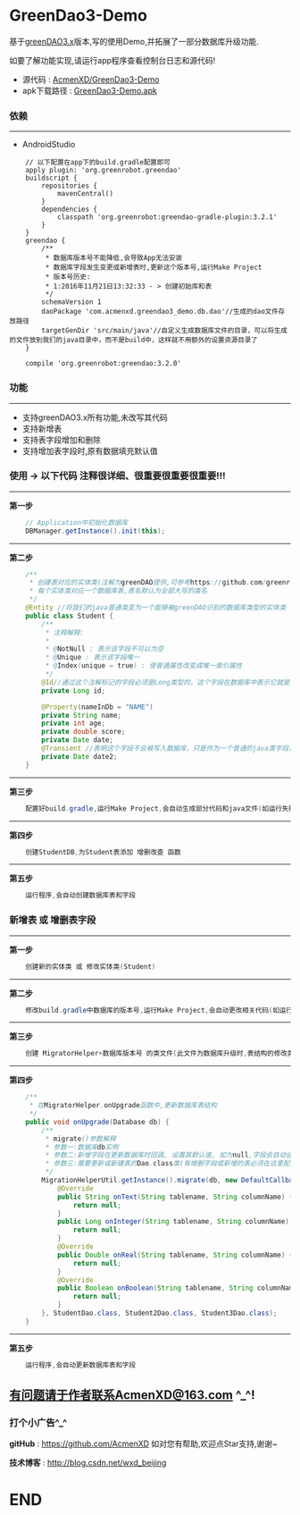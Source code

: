 # GreenDao3-Demo
基于<a href="https://github.com/greenrobot/greenDAO">greenDAO3.x</a>版本,写的使用Demo,并拓展了一部分数据库升级功能.


如要了解功能实现,请运行app程序查看控制台日志和源代码!
* 源代码 : <a href="https://github.com/AcmenXD/GreenDao3-Demo">AcmenXD/GreenDao3-Demo</a>
* apk下载路径 : <a href="https://github.com/AcmenXD/Resource/blob/master/apks/GreenDao3-Demo.apk">GreenDao3-Demo.apk</a>
### 依赖
---
- AndroidStudio
```
    // 以下配置在app下的build.gradle配置即可
	apply plugin: 'org.greenrobot.greendao'
    buildscript {
        repositories {
            mavenCentral()
        }
        dependencies {
            classpath 'org.greenrobot:greendao-gradle-plugin:3.2.1'
        }
    }
    greendao {
        /**
         * 数据库版本号不能降低,会导致App无法安装
         * 数据库字段发生变更或新增表时,更新这个版本号,运行Make Project
         * 版本号历史:
         * 1:2016年11月21日13:32:33 - > 创建初始库和表
         */
        schemaVersion 1
        daoPackage 'com.acmenxd.greendao3_demo.db.dao'//生成的dao文件存放路径
        targetGenDir 'src/main/java'//自定义生成数据库文件的目录，可以将生成的文件放到我们的java目录中，而不是build中，这样就不用额外的设置资源目录了
    }
```
```
	compile 'org.greenrobot:greendao:3.2.0'
```
### 功能
---
- 支持greenDAO3.x所有功能,未改写其代码
- 支持新增表
- 支持表字段增加和删除
- 支持增加表字段时,原有数据填充默认值
### 使用 -> 以下代码 注释很详细、很重要很重要很重要!!!
---
**第一步**
```java
    // Application中初始化数据库
    DBManager.getInstance().init(this);
```
---
**第二步**
```java
    /**
     * 创建表对应的实体类(注解为greenDAO提供,可参考https://github.com/greenrobot/greenDAO)
     * 每个实体类对应一个数据库表,表名默认为全部大写的类名
     */
    @Entity //将我们的java普通类变为一个能够被greenDAO识别的数据库类型的实体类
    public class Student {
        /**
         * 注释解释:
         *
         * @NotNull : 表示该字段不可以为空
         * @Unique : 表示该字段唯一
         * @Index(unique = true) : 使普通属性改变成唯一索引属性
         */
        @Id//通过这个注解标记的字段必须是Long类型的，这个字段在数据库中表示它就是主键，并且它默认就是自增的
        private Long id;

        @Property(nameInDb = "NAME")
        private String name;
        private int age;
        private double score;
        private Date date;
        @Transient //表明这个字段不会被写入数据库，只是作为一个普通的java类字段，用来临时存储数据的，不会被持久化
        private Date date2;
    }
```
---
**第三步**
```java
    配置好build.gradle,运行Make Project,会自动生成部分代码和java文件(如运行失败,修复问题后,需再次运行)
```
---
**第四步**
```java
    创建StudentDB,为Student表添加 增删改查 函数
```
---
**第五步**
```java
    运行程序,会自动创建数据库表和字段
```
### 新增表 或 增删表字段
---
**第一步**
```java
    创建新的实体类 或 修改实体类(Student)
```
---
**第二步**
```java
    修改build.gradle中数据库的版本号,运行Make Project,会自动更改相关代码(如运行失败,修复问题后,需再次运行)
```
---
**第三步**
```java
    创建 MigratorHelper+数据库版本号 的类文件(此文件为数据库升级时,表结构的修改类),并在DBOpenHelper中确认MigratorHelper类的包名是否正确(因为这里用的反射)
```
---
**第四步**
```java
    /**
     * 在MigratorHelper.onUpgrade函数中,更新数据库表结构
     */
    public void onUpgrade(Database db) {
        /**
         * migrate()参数解释
         * 参数一:数据库db实例
         * 参数二:新增字段在更新数据库时回调, 设置其默认值, 如为null,字段会自动设置默认值(参考DefaultCallback类)
         * 参数三:需要更新或新建表的Dao.class类(有增删字段或新增的表必须在这里配置)
         */
        MigrationHelperUtil.getInstance().migrate(db, new DefaultCallback() {
            @Override
            public String onText(String tablename, String columnName) {
                return null;
            }
            public Long onInteger(String tablename, String columnName) {
                return null;
            }
            @Override
            public Double onReal(String tablename, String columnName) {
                return null;
            }
            @Override
            public Boolean onBoolean(String tablename, String columnName) {
                return null;
            }
        }, StudentDao.class, Student2Dao.class, Student3Dao.class);
    }
```
---
**第五步**
```java
    运行程序,会自动更新数据库表和字段
```
有问题请于作者联系AcmenXD@163.com ^_^!
---
### 打个小广告^_^
**gitHub** : https://github.com/AcmenXD   如对您有帮助,欢迎点Star支持,谢谢~

**技术博客** : http://blog.csdn.net/wxd_beijing
# END